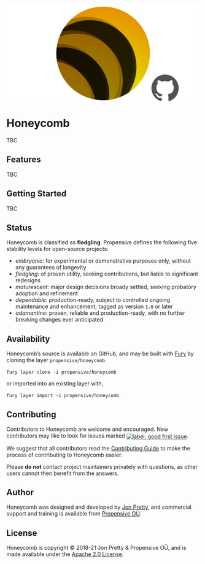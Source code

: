 <img src="/doc/images/github.png" valign="middle">

# Honeycomb

TBC

## Features

TBC


## Getting Started

TBC


## Status

Honeycomb is classified as __fledgling__. Propensive defines the following five stability levels for open-source projects:

- _embryonic_: for experimental or demonstrative purposes only, without any guarantees of longevity
- _fledgling_: of proven utility, seeking contributions, but liable to significant redesigns
- _maturescent_: major design decisions broady settled, seeking probatory adoption and refinement
- _dependable_: production-ready, subject to controlled ongoing maintenance and enhancement; tagged as version `1.0` or later
- _adamantine_: proven, reliable and production-ready, with no further breaking changes ever anticipated

## Availability

Honeycomb&rsquo;s source is available on GitHub, and may be built with [Fury](https://github.com/propensive/fury) by
cloning the layer `propensive/honeycomb`.
```
fury layer clone -i propensive/honeycomb
```
or imported into an existing layer with,
```
fury layer import -i propensive/honeycomb
```

## Contributing

Contributors to Honeycomb are welcome and encouraged. New contributors may like to look for issues marked
<a href="https://github.com/propensive/honeycomb/labels/good%20first%20issue"><img alt="label: good first issue"
src="https://img.shields.io/badge/-good%20first%20issue-67b6d0.svg" valign="middle"></a>.

We suggest that all contributors read the [Contributing Guide](/contributing.md) to make the process of
contributing to Honeycomb easier.

Please __do not__ contact project maintainers privately with questions, as other users cannot then benefit from
the answers.

## Author

Honeycomb was designed and developed by [Jon Pretty](https://twitter.com/propensive), and commercial support and
training is available from [Propensive O&Uuml;](https://propensive.com/).



## License

Honeycomb is copyright &copy; 2018-21 Jon Pretty & Propensive O&Uuml;, and is made available under the
[Apache 2.0 License](/license.md).
